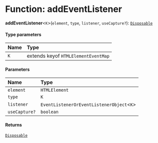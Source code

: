 # Function: addEventListener

**addEventListener**<`K`>(`element`, `type`, `listener`, `useCapture?`): [`Disposable`](/en/auto-docs/utils/interfaces/Disposable-1.md)

#### Type parameters

| Name | Type |
| :------ | :------ |
| `K` | extends keyof `HTMLElementEventMap` |

#### Parameters

| Name | Type |
| :------ | :------ |
| `element` | `HTMLElement` |
| `type` | `K` |
| `listener` | `EventListenerOrEventListenerObject`<`K`> |
| `useCapture?` | `boolean` |

#### Returns

[`Disposable`](/en/auto-docs/utils/interfaces/Disposable-1.md)
